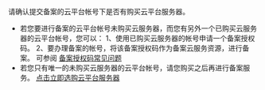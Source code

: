 
请确认提交备案的云平台帐号下是否有购买云平台服务器。
- 若您要进行备案的云平台帐号未购买云服务器，而您有另外一个已购买云服务器的云平台帐号，您可以：
1、使用已购买云服务器的帐号申请一个备案授权码。
2、要办理备案的帐号，将该备案授权码作为备案云服务资源，进行备案。 可参阅 [备案授权码常见问题](http://tcecqpoc.fsphere.cn/document/product/243/9713)
- 若您只有唯一的未购买云服务器的云平台帐号，请您购买之后再进行备案服务。 [点击立即选购云平台服务器](http://tcecqpoc.fsphere.cn/product/cvm)